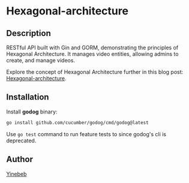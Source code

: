 # Hexagonal-architecture

## Description
RESTful API built with Gin and GORM, demonstrating the principles of Hexagonal Architecture. 
It manages video entities, allowing admins to create, and manage videos. 

Explore the concept of Hexagonal Architecture further in this blog post: [Hexagonal-architecture]().

## Installation
Install **godog** binary:
```bash
go install github.com/cucumber/godog/cmd/godog@latest
```

Use `go test` command to run feature tests to since godog's cli is deprecated.

## Author
 [Yinebeb](https://gitlab.com/Yinebeb-01)
